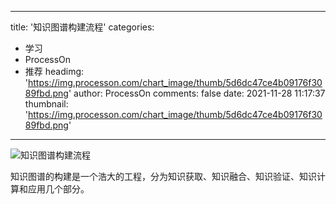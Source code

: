 
---
title: '知识图谱构建流程'
categories: 
 - 学习
 - ProcessOn
 - 推荐
headimg: 'https://img.processon.com/chart_image/thumb/5d6dc47ce4b09176f3089fbd.png'
author: ProcessOn
comments: false
date: 2021-11-28 11:17:37
thumbnail: 'https://img.processon.com/chart_image/thumb/5d6dc47ce4b09176f3089fbd.png'
---

<div>   
<img class="thumb" alt="知识图谱构建流程" src="https://img.processon.com/chart_image/thumb/5d6dc47ce4b09176f3089fbd.png" referrerpolicy="no-referrer">
<p>知识图谱的构建是一个浩大的工程，分为知识获取、知识融合、知识验证、知识计算和应用几个部分。</p>  
</div>
            
